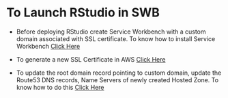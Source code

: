 # To Launch RStudio in SWB 
* Before deploying RStudio create Service Workbench with a custom domain associated with SSL certificate. To know how to install Service Workbench [Click Here](https://docs.aws.amazon.com/solutions/latest/service-workbench-on-aws/service-workbench-on-aws.pdf)
 * To generate a new SSL Certificate in AWS [Click Here](https://docs.aws.amazon.com/acm/latest/userguide/gs-acm-request-public.html)

* To update the root domain record pointing to custom domain, update the Route53 DNS records, Name Servers of newly created Hosted Zone. To know how to do this [Click Here](https://docs.aws.amazon.com/Route53/latest/DeveloperGuide/dns-routing-traffic-for-subdomains.html)


